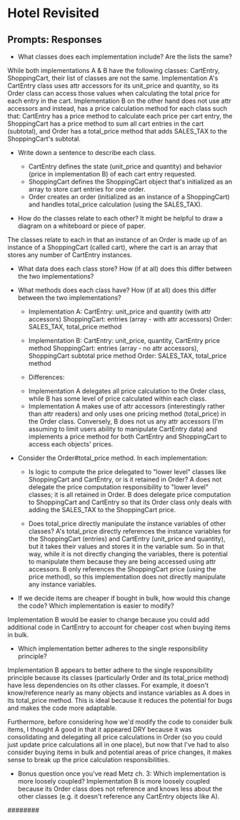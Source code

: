 # Hotel Revisited

## Prompts: Responses

* What classes does each implementation include? Are the lists the same?

While both implementations A & B have the following classes: CartEntry, ShoppingCart, their list of classes are not the same. Implementation A's CartEntry class uses attr accessors for its unit_price and quantity, so its Order class can access those values when calculating the total price for each entry in the cart. Implementation B on the other hand does not use attr accessors and instead, has a price calculation method for each class such that: CartEntry has a price method to calculate each price per cart entry, the ShoppingCart has a price method to sum all cart entries in the cart (subtotal), and Order has a total_price method that adds SALES_TAX to the ShoppingCart's subtotal.

* Write down a sentence to describe each class.
  * CartEntry defines the state (unit_price and quantity) and behavior (price in implementation B) of each cart entry requested.
  * ShoppingCart defines the ShoppingCart object that's initialized as an array to store cart entries for one order.
  * Order creates an order (initialized as an instance of a ShoppingCart) and handles total_price calculation (using the SALES_TAX).

* How do the classes relate to each other? It might be helpful to draw a diagram on a whiteboard or piece of paper.

The classes relate to each in that an instance of an Order is made up of an instance of a ShoppingCart (called cart), where the cart is an array that stores any number of CartEntry instances.

* What data does each class store? How (if at all) does this differ between the two implementations?
* What methods does each class have? How (if at all) does this differ between the two implementations?

  * Implementation A:
  CartEntry: unit_price and quantity (with attr accessors)
  ShoppingCart: entries (array - with attr accessors)
  Order: SALES_TAX, total_price method

  * Implementation B:
  CartEntry: unit_price, quantity, CartEntry price method
  ShoppingCart: entries (array - no attr accessors), ShoppingCart subtotal price method
  Order: SALES_TAX, total_price method

  * Differences:
  - Implementation A delegates all price calculation to the Order class, while B has some level of price calculated within each class.
  - Implementation A makes use of attr accessors (interestingly rather than attr readers) and only uses one pricing method (total_price) in the Order class. Conversely, B does not us any attr accessors (I'm assuming to limit users ability to manipulate CartEntry data) and implements a price method for both CartEntry and ShoppingCart to access each objects' prices.

* Consider the Order#total_price method. In each implementation:
  * Is logic to compute the price delegated to "lower level" classes like ShoppingCart and CartEntry, or is it retained in Order?
  A does not delegate the price computation responsibility to "lower level" classes; it is all retained in Order. B does delegate price computation to ShoppingCart and CartEntry so that its Order class only deals with adding the SALES_TAX to the ShoppingCart price.

  * Does total_price directly manipulate the instance variables of other classes?
  A's total_price directly references the instance variables for the ShoppingCart (entries) and CartEntry (unit_price and quantity), but it takes their values and stores it in the variable sum. So in that way, while it is not directly changing the variables, there is potential to manipulate them because they are being accessed using attr accessors. B only references the ShoppingCart price (using the price method), so this implementation does not directly manipulate any instance variables.

* If we decide items are cheaper if bought in bulk, how would this change the code? Which implementation is easier to modify?

Implementation B would be easier to change because you could add additional code in CartEntry to account for cheaper cost when buying items in bulk.

* Which implementation better adheres to the single responsibility principle?

Implementation B appears to better adhere to the single responsibility principle because its classes (particularly Order and its total_price method) have less dependencies on its other classes. For example, it doesn't know/reference nearly as many objects and instance variables as A does in its total_price method. This is ideal because it reduces the potential for bugs and makes the code more adaptable.

Furthermore, before considering how we'd modify the code to consider bulk items, I thought A good in that it appeared DRY because it was consolidating and delegating all price calculations in Order (so you could just update price calculations all in one place), but now that I've had to also consider buying items in bulk and potential areas of price changes, it makes sense to break up the price calculation responsibilities.

* Bonus question once you've read Metz ch. 3: Which implementation is more loosely coupled?
Implementation B is more loosely coupled because its Order class does not reference and knows less about the other classes (e.g. it doesn't reference any CartEntry objects like A). 

























########
